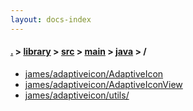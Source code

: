 ```yaml
---
layout: docs-index
---
```

#### [.](./../../../../index) > [library](./../../../index) > [src](./../../index) > [main](./../index) > [java](./index) > **/**

- [james/adaptiveicon/AdaptiveIcon](james/adaptiveicon/AdaptiveIcon)
- [james/adaptiveicon/AdaptiveIconView](james/adaptiveicon/AdaptiveIconView)
- [james/adaptiveicon/utils/](james/adaptiveicon/utils/)
